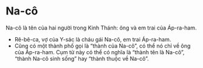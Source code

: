 # Na-cô

Na-cô là tên của hai người trong Kinh Thánh: ông và em trai của Áp-ra-ham.
- Rê-bê-ca, vợ của Y-sác là cháu gái Na-cô, em trai Áp-ra-ham.
- Cũng có một thành phố gọi là “thành của Na-cô”, có thể nó chỉ về ông của Áp-ra-ham. Cụm từ này có thể có nghĩa là “thành tên là Na-cô”, “thành Na-cô sinh sống” hay “thành thuộc về Na-cô”.

